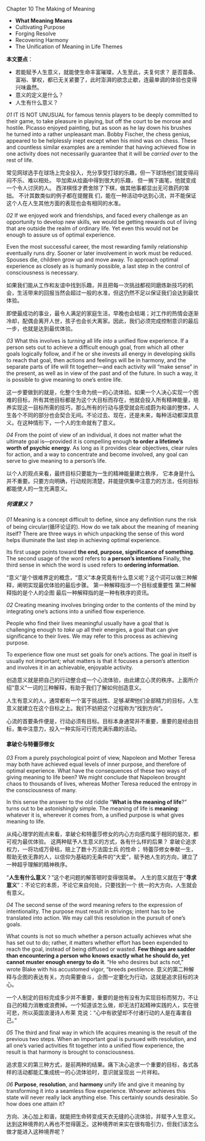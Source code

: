 Chapter 10 The Making of Meaning
* **What Meaning Means**
* Cultivating Purpose
* Forging Resolve
* Recovering Harmony
* The Unification of Meaning in Life Themes

**本文要点**：
* 若能赋予人生意义，就能使生命丰富璀璨，人生至此，夫复何求？ 是否苗条、富裕、掌权，都已无关紧要了，此时澎湃的欲念止歇，连最单调的体验也变得兴味盎然。
* 意义的定义是什么？
* 人生有什么意义？

*01*
IT IS NOT UNUSUAL for famous tennis players to be deeply committed to their game, to take pleasure in playing, but off the court to be morose and hostile. 
Picasso enjoyed painting, but as soon as he lay down his brushes he turned into a rather unpleasant man. 
Bobby Fischer, the chess genius, appeared to be helplessly inept except when his mind was on chess. 
These and countless similar examples are a reminder that having achieved flow in one activity does not necessarily guarantee that it will be *carried over* to the rest of life.

常见网球选手在球场上完全投入，充分享受打球的乐趣，但一下球场他们就变得闷闷不乐、难以相处。
毕加索从绘画中得到很大的乐趣， 但一搁下画笔，他就变成一个令人讨厌的人。
西洋棋怪才费舍除了下棋，做其他事都显出无可救药的笨拙。
不计其数类似的例子都在提醒我 们，能在一种活动中达到心流，并不能保证这个人在人生其他方面的表现也会有相同的水准。 

*02*
If we enjoyed work and friendships, and faced every challenge as an opportunity to develop new skills, we would be getting rewards out of living that are outside the realm of ordinary life. Yet even this would not be enough to assure us of optimal experience. 

Even the most successful career, the most rewarding family relationship eventually runs dry. Sooner or later involvement in work must be reduced. Spouses die, children grow up and move away. To approach optimal experience as closely as is humanly possible, a last step in the control of consciousness is necessary.

如果我们能从工作和友谊中找到乐趣，并且把每一次挑战都视同磨炼新技巧的机会，生活带来的回报当然会超过一般的水准，但这仍然不足以保证我们会达到最优体验。

即使最成功的事业，最令人满足的家庭生活，早晚也会枯竭；对工作的热情会逐渐冷却，配偶会离开人世，孩子也会长大离家。因此，我们必须完成控制意识的最后一步，也就是达到最优体验。 

*03*
What this involves is *turning* all life *into* a unified flow experience. If a person sets out to achieve a difficult enough goal, from which all other goals logically follow, and if he or she invests all energy in developing skills to reach that goal, then actions and feelings will be in harmony, and the separate parts of life will fit together—and each activity will “make sense” in the present, as well as in view of the past and of the future. In such a way, it is possible to give meaning to one’s entire life.

这一步要做到的就是，化整个生命为统一的心流体验。如果一个人决心实现一个困难的目标，所有其他目标都是为这个大目标而存在，他就会投入所有精神能量，培养实现这一目标所需的技巧，那么所有的行动与感受就会形成蔚为和谐的整体，人生各个不同的部分也会契合无间。不论过去、现在，还是未来，每种活动都深具意义。在这种情形下，一个人的生命就有了意义。

*04*
From the point of view of an individual, it does not matter what the ultimate goal is—provided it is compelling enough **to order a lifetime’s worth of psychic energy**. As long as it provides clear objectives, clear rules for action, and a way to concentrate and become involved, any goal can serve to give meaning to a person’s life.

以个人的观点来看，最终目标只要能为一生的精神能量建立秩序， 它本身是什么并不重要。只要方向明确，行动规则清楚，并能提供集中注意力的方法，任何目标都能使人的一生充满意义。

##### 何谓意义？
*01*
Meaning is a concept difficult to define, since any definition runs the risk of being circular(循环论证的). How do we talk about the meaning of meaning itself? There are three ways in which unpacking the sense of this word helps illuminate the last step in achieving optimal experience. 

Its first usage points toward **the end, purpose, significance of something**. 
The second usage of the word refers to **a person’s intentions**
Finally, the third sense in which the word is used refers to **ordering information**.

“意义”是个很难界定的概念，“意义”本身究竟有什么意义呢？这个词可以做三种解释，阐明实现最优体验的最后步骤。
第一种解释指涉一个目标或重要性
第二种解释指的是个人的企图
最后一种解释指的是一种有秩序的资讯。

*02*
Creating meaning involves bringing order to the contents of the mind by integrating one’s actions into a unified flow experience.

People who find their lives meaningful usually have a goal that is challenging enough to *take up* all their energies, a goal that can give significance to their lives. We may refer to this process as achieving purpose. 

To experience flow one must set goals for one’s actions. The goal in itself is usually not important; what matters is that it focuses a person’s attention and involves it in an achievable, enjoyable activity.

创造意义就是把自己的行动整合成一个心流体验，由此建立心灵的秩序。上面所介绍“意义”一词的三种解释，有助于我们了解如何创造意义。

人生有意义的人，通常都有一个富于挑战性、足够*凝聚*他们全部精力的目标，人生意义就建立在这个目标之上。我们不妨把这个过程称为“找到方向”。

心流的首要条件便是，行动必须有目标。目标本身通常并不重要，重要的是经由目标，集中注意力，投入一种实际可行而充满乐趣的活动。

#### 拿破仑与特蕾莎修女
*03*
From a purely psychological point of view, Napoleon and Mother Teresa may both have achieved equal levels of inner purpose, and therefore of optimal experience. What have the consequences of these two ways of giving meaning to life been? We might conclude that Napoleon brought chaos to thousands of lives, whereas Mother Teresa reduced the entropy in the consciousness of many.

In this sense the answer to the old riddle “**What is the meaning of life**?” turns out to be astonishingly simple. The meaning of life is **meaning**: whatever it is, wherever it comes from, a unified purpose is what gives meaning to life.

从纯心理学的观点来看，拿破仑和特蕾莎修女的内心方向感均属于相同的层次，都可视为最优体验。
这两种赋予人生意义的方式，各有什么样的后果？
拿破仑追求权力，一将功成万骨枯，赔上了数十万法国士兵 的性命；
特蕾莎修女奉献一生，帮助无依无靠的人，以信仰为基础的无条件的“大爱”，赋予她人生的方向，建立了一种超乎理解的精神秩序。

“**人生有什么意义**？”这个老问题的解答顿时变得很简单。
人生的意义就在于“**寻求意义**”：不论它的本质，不论它来自何处，只要找到一个 统一的大方向，人生就会有意义。

*04*
The second sense of the word meaning refers to the expression of intentionality. The purpose must result in strivings; intent has to be translated into action. We may call this resolution in the pursuit of one’s goals. 

What counts is not so much whether a person actually achieves what she has set out to do; rather, it matters whether effort has been expended to reach the goal, instead of being diffused or wasted. 
**Few things are sadder than encountering a person who knows exactly what he should do, yet cannot muster enough energy to do it**. “He who desires but acts not,” wrote Blake with his accustomed vigor, “breeds pestilence.
意义的第二种解释与企图的表达有关。方向需要奋斗，企图一定要化为行动，这就是追求目标的决心。

一个人制定的目标完成多少并不重要，重要的是他有没有为实现目标而努力，不让自己的精力消散或浪费掉。一个知道该怎么做，却无法打起精神实践的人，实在很可悲，所以英国浪漫诗人布莱 克说：“心中有欲望却不付诸行动的人是在毒害自己。”

*05*
The third and final way in which life acquires meaning is the result of the previous two steps. When an important goal is pursued with resolution, and all one’s varied activities fit together into a unified flow experience, the result is that harmony is brought to consciousness. 

追求意义的第三种方式，是前两种的结果。痛下决心追求一个重要的目标，各式各样的活动都能汇集成统一的心流体验时，意识就呈现出 一片祥和。

*06*
**Purpose**, **resolution**, and **harmony** unify life and give it meaning by transforming it into a seamless flow experience. Whoever achieves this state will never really lack anything else. This certainly sounds desirable. So how does one attain it? 

方向、决心加上和谐，就能把生命转变成天衣无缝的心流体验，并赋予人生意义。达到这种境界的人再也不觉得匮乏。这种境界听来实在很有吸引力，但我们该怎么做才能进入这种境界呢？


